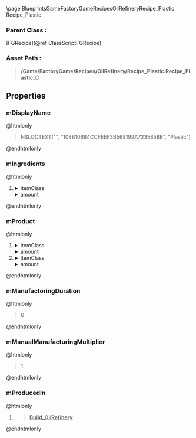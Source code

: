 \page BlueprintsGameFactoryGameRecipesOilRefineryRecipe_Plastic Recipe_Plastic
### Parent Class :
[FGRecipe](@ref ClassScriptFGRecipe)
### Asset Path :
<b><blockquote>/Game/FactoryGame/Recipes/OilRefinery/Recipe_Plastic.Recipe_Plastic_C</blockquote></b>
## Properties

### mDisplayName
@htmlonly
<blockquote>NSLOCTEXT("", "108B10684CCFEEF3B568199A7235858B", "Plastic")</blockquote>
@endhtmlonly

### mIngredients
@htmlonly
<ol>
<li>
<details>
 <summary>ItemClass</summary>
<b><a href="_blueprints_game_factory_game_resource_raw_resources_crude_oil_desc__liquid_oil.html"><blockquote>Desc_LiquidOil</blockquote></a></b>
</details>
<details>
 <summary>amount</summary>
<blockquote>3000</blockquote>
</details>
</li>
</ol>
@endhtmlonly

### mProduct
@htmlonly
<ol>
<li>
<details>
 <summary>ItemClass</summary>
<b><a href="_blueprints_game_factory_game_resource_parts_plastic_desc__plastic.html"><blockquote>Desc_Plastic</blockquote></a></b>
</details>
<details>
 <summary>amount</summary>
<blockquote>2</blockquote>
</details>
</li>
<li>
<details>
 <summary>ItemClass</summary>
<b><a href="_blueprints_game_factory_game_resource_parts_heavy_oil_residue_desc__heavy_oil_residue.html"><blockquote>Desc_HeavyOilResidue</blockquote></a></b>
</details>
<details>
 <summary>amount</summary>
<blockquote>1000</blockquote>
</details>
</li>
</ol>
@endhtmlonly

### mManufactoringDuration
@htmlonly
<blockquote>6</blockquote>
@endhtmlonly

### mManualManufacturingMultiplier
@htmlonly
<blockquote>1</blockquote>
@endhtmlonly

### mProducedIn
@htmlonly
<ol>
<li>
<b><a href="_blueprints_game_factory_game_buildable_factory_oil_refinery_build__oil_refinery.html"><blockquote>Build_OilRefinery</blockquote></a></b>
</li>
</ol>
@endhtmlonly

